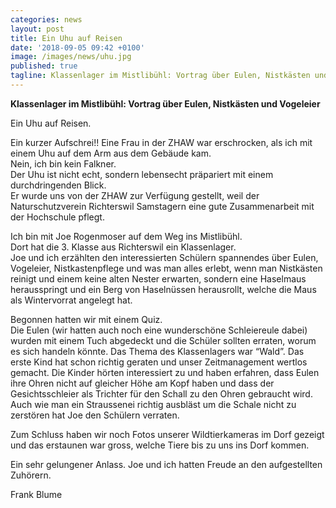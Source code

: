```yaml
---
categories: news
layout: post
title: Ein Uhu auf Reisen
date: '2018-09-05 09:42 +0100'
image: /images/news/uhu.jpg
published: true
tagline: Klassenlager im Mistlibühl: Vortrag über Eulen, Nistkästen und Vogeleier 
---
```


**Klassenlager im Mistlibühl: Vortrag über Eulen, Nistkästen und Vogeleier**   

Ein Uhu auf Reisen.  
 
Ein kurzer Aufschrei!!
Eine Frau in der ZHAW war erschrocken, als ich mit einem Uhu auf dem Arm aus dem Gebäude kam.  
Nein, ich bin kein Falkner.   
Der Uhu ist nicht echt, sondern lebensecht präpariert mit einem durchdringenden Blick.  
Er wurde uns von der ZHAW zur Verfügung gestellt, weil der Naturschutzverein Richterswil Samstagern eine gute Zusammenarbeit mit der Hochschule pflegt.  
 
Ich bin mit Joe Rogenmoser auf dem Weg ins Mistlibühl.   
Dort hat die 3. Klasse aus Richterswil ein Klassenlager.  
Joe und ich erzählten den interessierten Schülern spannendes über Eulen, Vogeleier, Nistkastenpflege
und was man alles erlebt, wenn man Nistkästen reinigt und einem keine alten Nester erwarten, sondern eine Haselmaus herausspringt
und ein Berg von Haselnüssen herausrollt, welche die Maus als Wintervorrat angelegt hat.  
 
Begonnen hatten wir mit einem Quiz.  
Die Eulen (wir hatten auch noch eine wunderschöne Schleiereule dabei) wurden mit einem Tuch abgedeckt und die Schüler sollten erraten, 
worum es sich handeln könnte. Das Thema des Klassenlagers war “Wald”. 
Das erste Kind hat schon richtig geraten und unser Zeitmanagement wertlos gemacht.
Die Kinder hörten interessiert zu und haben erfahren, dass Eulen ihre Ohren nicht auf gleicher Höhe am Kopf haben und dass der Gesichtsschleier als Trichter
für den Schall zu den Ohren gebraucht wird. Auch wie man ein Straussenei richtig ausbläst um die Schale nicht zu zerstören hat Joe den Schülern verraten.  
 
Zum Schluss haben wir noch Fotos unserer Wildtierkameras im Dorf gezeigt und das erstaunen war gross, welche Tiere bis zu uns ins Dorf kommen.  
 
Ein sehr gelungener Anlass. Joe und ich hatten Freude an den aufgestellten Zuhörern.  
 
Frank Blume

